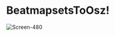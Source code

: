 # BeatmapsetsToOsz!
![Screen-480](https://github.com/Astercunae/BeatmapsetsToOsz/assets/62370135/46c53316-7136-4a34-a3fb-0d8a7b037c51)

